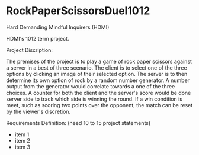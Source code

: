 # RockPaperScissorsDuel1012
Hard Demanding Mindful Inquirers (HDMI)


HDMI's 1012 term project.



Project Discription:

The premises of the project is to play a game of rock paper scissors against a server in a best of three scenario. The client is to select one of the three options by clicking an image of their selected option. The server is to then determine its own option of rock by a random number generator. A number output from the generator would correlate towards a one of the three choices. A counter for both the client and the server's score would be done server side to track which side is winning the round. If a win condition is meet, such as scoring two points over the opponent, the match can be reset by the viewer's discretion.


Requirements Definition:
(need 10 to 15 project statements)

* item 1
* item 2
* item 3 



